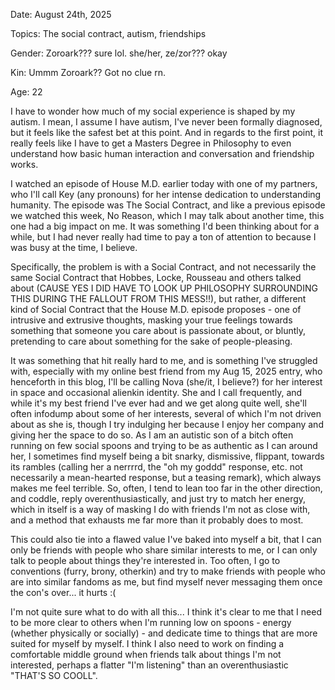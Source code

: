 Date: August 24th, 2025

Topics: The social contract, autism, friendships

Gender: Zoroark??? sure lol. she/her, ze/zor??? okay

Kin: Ummm Zoroark?? Got no clue rn.

Age: 22

I have to wonder how much of my social experience is shaped by my autism. I mean, I assume I have autism, I've never been formally diagnosed, but it feels like the safest bet at this point. And in regards to the first point, it really feels like I have to get a Masters Degree in Philosophy to even understand how basic human interaction and conversation and friendship works. 

I watched an episode of House M.D. earlier today with one of my partners, who I'll call Key (any pronouns) for her intense dedication to understanding humanity. The episode was The Social Contract, and like a previous episode we watched this week, No Reason, which I may talk about another time, this one had a big impact on me. It was something I'd been thinking about for a while, but I had never really had time to pay a ton of attention to because I was busy at the time, I believe. 

Specifically, the problem is with a Social Contract, and not necessarily the same Social Contract that Hobbes, Locke, Rousseau and others talked about (CAUSE YES I DID HAVE TO LOOK UP PHILOSOPHY SURROUNDING THIS DURING THE FALLOUT FROM THIS MESS!!), but rather, a different kind of Social Contract that the House M.D. episode proposes - one of intrusive and extrusive thoughts, masking your true feelings towards something that someone you care about is passionate about, or bluntly, pretending to care about something for the sake of people-pleasing.

It was something that hit really hard to me, and is something I've struggled with, especially with my online best friend from my Aug 15, 2025 entry, who henceforth in this blog, I'll be calling Nova (she/it, I believe?) for her interest in space and occasional alienkin identity. She and I call frequently, and while it's my best friend I've ever had and we get along quite well, she'll often infodump about some of her interests, several of which I'm not driven about as she is, though I try indulging her because I enjoy her company and giving her the space to do so. As I am an autistic son of a bitch often running on few social spoons and trying to be as authentic as I can around her, I sometimes find myself being a bit snarky, dismissive, flippant, towards its rambles (calling her a nerrrrd, the "oh my goddd" response, etc. not necessarily a mean-hearted response, but a teasing remark), which always makes me feel terrible. So, often, I tend to lean too far in the other direction, and coddle, reply overenthusiastically, and just try to match her energy, which in itself is a way of masking I do with friends I'm not as close with, and a method that exhausts me far more than it probably does to most. 

This could also tie into a flawed value I've baked into myself a bit, that I can only be friends with people who share similar interests to me, or I can only talk to people about things they're interested in. Too often, I go to conventions (furry, brony, otherkin) and try to make friends with people who are into similar fandoms as me, but find myself never messaging them once the con's over... it hurts :(

I'm not quite sure what to do with all this... I think it's clear to me that I need to be more clear to others when I'm running low on spoons - energy (whether physically or socially) - and dedicate time to things that are more suited for myself by myself. I think I also need to work on finding a comfortable middle ground when friends talk about things I'm not interested, perhaps a flatter "I'm listening" than an overenthusiastic "THAT'S SO COOLL".
